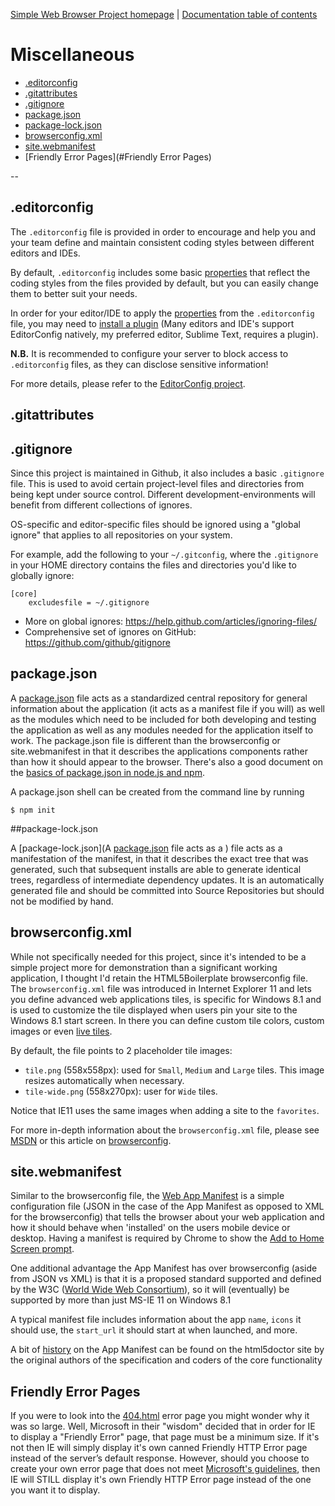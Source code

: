 [Simple Web Browser Project homepage](https://mwbarlow.com/simple) | [Documentation table of contents](TOC.md) 

# Miscellaneous

* [.editorconfig](#editorconfig)
* [.gitattributes](#gitattributes)
* [.gitignore](#gitignore)
* [package.json](#package.json)
* [package-lock.json](#package-lock.json)
* [browserconfig.xml](#browserconfigxml)
* [site.webmanifest](#site.webmanifest)
* [Friendly Error Pages](#Friendly Error Pages)

--

## .editorconfig

The `.editorconfig` file is provided in order to encourage and help you and your team define and maintain consistent coding styles between different editors and IDEs.

By default, `.editorconfig` includes some basic [properties](http://editorconfig.org/#supported-properties) that reflect the coding styles from the files provided by default, but you can easily change them to better suit your needs.

In order for your editor/IDE to apply the [properties](http://editorconfig.org/#supported-properties) from the `.editorconfig` file, you may need to [install a plugin]( http://editorconfig.org/#download) (Many editors and IDE's support EditorConfig natively, my preferred editor, Sublime Text, requires a  plugin).

__N.B.__ It is recommended to configure your server to block access to `.editorconfig` files, as they can disclose sensitive information!

For more details, please refer to the [EditorConfig project](http://editorconfig.org/).


## .gitattributes

## .gitignore

Since this project is maintained in Github, it also includes a basic  `.gitignore` file. This is used to avoid certain project-level files and directories from
being kept under source control. Different development-environments will
benefit from different collections of ignores.

OS-specific and editor-specific files should be ignored using a "global
ignore" that applies to all repositories on your system.

For example, add the following to your `~/.gitconfig`, where the `.gitignore`
in your HOME directory contains the files and directories you'd like to
globally ignore:

```gitignore
[core]
    excludesfile = ~/.gitignore
```

* More on global ignores: https://help.github.com/articles/ignoring-files/
* Comprehensive set of ignores on GitHub: https://github.com/github/gitignore

## package.json

A [package.json](https://docs.npmjs.com/files/package.json) file acts as a standardized central repository for general information about the application (it acts as a manifest file if you will) as well as the modules which need to be included for both developing and testing the application as well as any modules needed for the application itself to work. The package.json file is different than the browserconfig or site.webmanifest in that it describes the applications components rather than how it should appear to the browser. There's also a good document on the [basics of package.json in node.js and npm](https://nodesource.com/blog/the-basics-of-package-json-in-node-js-and-npm/).

A package.json shell can be created from the command line by running 

```
$ npm init
```

##package-lock.json

A [package-lock.json](A [package.json](https://docs.npmjs.com/files/package.json) file acts as a ) file acts as a manifestation of the manifest, in that it describes the exact tree that was generated, such that subsequent installs are able to generate identical trees, regardless of intermediate dependency updates. It is an automatically generated file and should be committed into Source Repositories but should not be modified by hand.


## browserconfig.xml

While not specifically needed for this project, since it's intended to be a simple project more for demonstration than a significant working application, I thought I'd retain the HTML5Boilerplate browserconfig file. The `browserconfig.xml` file was introduced in Internet Explorer 11 and lets you define advanced web applications tiles, is specific for Windows 8.1 and is used to customize the tile displayed when users pin your site to the Windows 8.1 start screen. In there you can define custom tile colors, custom images or even [live tiles](https://msdn.microsoft.com/library/dn455106.aspx#CreatingLiveTiles).

By default, the file points to 2 placeholder tile images:

* `tile.png` (558x558px): used for `Small`, `Medium` and `Large` tiles.
  This image resizes automatically when necessary.
* `tile-wide.png` (558x270px): user for `Wide` tiles.

Notice that IE11 uses the same images when adding a site to the `favorites`.

For more in-depth information about the `browserconfig.xml` file, please
see [MSDN](https://msdn.microsoft.com/library/dn320426.aspx) or this article on [browserconfig](https://danaleegibson.com/what-is-the-browserconfig-dot-xml/).



## site.webmanifest

Similar to the browserconfig file, the [Web App Manifest](https://developer.mozilla.org/en-US/docs/Web/Manifest) is a simple configuration file (JSON in the case of the App Manifest as opposed to XML for the browserconfig) that tells the browser about your web application and how it should behave when 'installed' on the users mobile device or desktop. Having a manifest is required by Chrome to show the [Add to Home Screen prompt](https://developers.google.com/web/fundamentals/app-install-banners/).

One additional advantage the App Manifest has over browserconfig (aside from JSON vs XML) is that it is a proposed standard supported and defined by the W3C ([World Wide Web Consortium](https://www.w3.org/TR/appmanifest/)), so it will (eventually) be supported by more than just MS-IE 11 on Windows 8.1

A typical manifest file includes information about the app `name`, `icons` it should use, the `start_url` it should start at when launched, and more.

A bit of [history](https://www.w3.org/TR/appmanifest/) on the App Manifest can be found on the html5doctor site by the original authors of the specification and coders of the core functionality



## Friendly Error Pages

If you were to look into the [404.html](494.html) error page you might wonder why it was so large. Well, Microsoft in their "wisdom" decided that in order for IE to display a "Friendly Error" page, that page must be a minimum size. If it's not then IE will simply display it's own canned Friendly HTTP Error page instead of the server’s default response. However, should you choose to create your own error page that does not meet [Microsoft's guidelines](https://blogs.msdn.microsoft.com/ieinternals/2010/08/18/friendly-http-error-pages/), then IE will STILL display it's own Friendly HTTP Error page instead of the one you want it to display.

